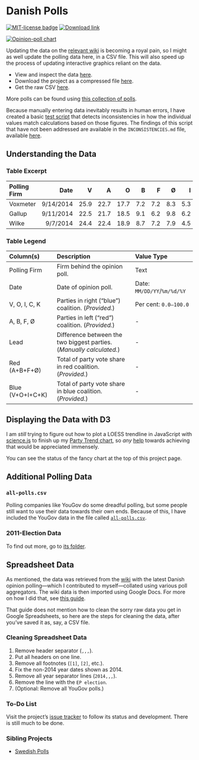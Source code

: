 Danish Polls
============
[![MIT-license badge](https://img.shields.io/badge/License-MIT-blue.svg)][license]
[![Download link](https://img.shields.io/badge/Download-Link-ff69b4.svg)][download]

[![Opinion-poll chart][chart-img]][d3-charts]

Updating the data on the [relevant wiki][wiki] is becoming a royal pain, so I might as well update the polling data here, in a CSV file. This will also speed up the process of updating interactive graphics reliant on the data.

- View and inspect the data [here][view].
- Download the project as a compressed file [here][download].
- Get the raw CSV [here][raw].

More polls can be found using [this collection of polls][collection].

Because manually entering data inevitably results in human errors, I have created a basic [test script][tests] that detects inconsistencies in how the individual values match calculations based on those figures. The findings of this script that have not been addressed are available in the `INCONSISTENCIES.md` file, available [here][inconsistencies].

## Understanding the Data ##

### Table Excerpt ###

 Polling Firm | Date      | V    | A    | O    | B   | F   | Ø   | I   | C   | K   | Lead | Red (A+B+F+Ø) | Blue (V+O+I+C+K)
:-------------|----------:|-----:|-----:|-----:|----:|----:|----:|----:|----:|----:|-----:|--------------:|-----------------:
 Voxmeter     | 9/14/2014 | 25.9 | 22.7 | 17.7 | 7.2 | 7.2 | 8.3 | 5.3 | 4.8 | 0.4 | 3.2  | 45.4          | 54.1
 Gallup       | 9/11/2014 | 22.5 | 21.7 | 18.5 | 9.1 | 6.2 | 9.8 | 6.2 | 5.2 | 0.4 | 0.8  | 46.8          | 52.8
 Wilke        |  9/7/2014 | 24.4 | 22.4 | 18.9 | 8.7 | 7.2 | 7.9 | 4.5 | 5.0 | 1.0 | 2.0  | 46.2          | 53.8

### Table Legend ####

 Column(s)        | Description                                                          | Value Type
:-----------------|:---------------------------------------------------------------------|:---------------------------
 Polling Firm     | Firm behind the opinion poll.                                        | Text
 Date             | Date of opinion poll.                                                | Date: `MM/DD/YY`/`%m/%d/%Y`
 V, O, I, C, K    | Parties in right (“blue”) coalition. (*Provided.*)                   | Per cent: `0.0–100.0`
 A, B, F, Ø       | Parties in left (“red”) coalition. (*Provided.*)                     | -
 Lead             | Difference between the two biggest parties. (*Manually calculated.*) | -
 Red (A+B+F+Ø)    | Total of party vote share in red coalition. (*Provided.*)            | -
 Blue (V+O+I+C+K) | Total of party vote share in blue coalition. (*Provided.*)           | -

## Displaying the Data with D3 ##
I am *still* trying to figure out how to plot a LOESS trendline in JavaScript with [science.js][science.js] to finish up my [Party Trend chart][party-trend], so *any* [help][issue] towards achieving that would be appreciated immensely.

You can see the status of the fancy chart at the top of this project page.

## Additional Polling Data ##

### `all-polls.csv` ###
Polling companies like YouGov do some dreadful polling, but some people still want to use their data towards their own ends. Because of this, I have included the YouGov data in the file called [`all-polls.csv`][all-polls].

### 2011-Election Data ###
To find out more, go to [its folder][2011].

## Spreadsheet Data ##
As mentioned, the data was retrieved from the [wiki][wiki] with the latest Danish opinion polling—which I contributed to myself—collated using various poll aggregators. The wiki data is then imported using Google Docs. For more on how I did that, see [this guide][docs-guide].

That guide does not mention how to clean the sorry raw data you get in Google Spreadsheets, so here are the steps for cleaning the data, after you’ve saved it as, say, a CSV file.

### Cleaning Spreadsheet Data ###
1. Remove header separator (`,,,`).
2. Put all headers on one line.
3. Remove all footnotes (`[1]`, `[2]`, etc.).
4. Fix the non-2014 year dates shown as 2014.
5. Remove all year separator lines (`2014,,,`).
6. Remove the line with the `EP election`.
7. (Optional: Remove all YouGov polls.)

### To-Do List ###
Visit the project’s [issue tracker][issues] to follow its status and development. There is still much to be done.

### Sibling Projects ###
- [Swedish Polls][swe-polls]


[license]: https://github.com/ndarville/danish-polls/blob/master/LICENSE.md
[download]: https://github.com/ndarville/danish-polls/archive/master.zip
[d3-charts]: https://github.com/ndarville/d3-charts
[chart-img]: https://raw.githubusercontent.com/ndarville/danish-polls/master/chart.png
[wiki]: https://en.wikipedia.org/wiki/Opinion_polling_for_the_next_Danish_general_election
[view]: https://github.com/ndarville/danish-polls/blob/master/data.csv
[raw]: https://raw.githubusercontent.com/ndarville/danish-polls/master/data.csv
[collection]: https://github.com/ndarville/d3-charts/tree/master/_data
[tests]: https://github.com/ndarville/danish-polls/tree/master/_tests
[inconsistencies]: https://github.com/ndarville/danish-polls/blob/master/INCONSISTENCIES.md
[all-polls]: https://github.com/ndarville/danish-polls/blob/master/all-polls.csv
[2011]: https://github.com/ndarville/danish-polls/election2011
[science.js]: https://github.com/jasondavies/science.js/
[party-trend]: http://bl.ocks.org/ndarville/11094667
[issue]: https://github.com/ndarville/d3-charts/issues/5#issuecomment-46226887
[docs-guide]: https://github.com/ndarville/d3-charts/tree/master/_data/denmark
[issues]: https://github.com/ndarville/danish-polls/issues
[swe-polls]: https://github.com/MansMeg/SwedishPolls
